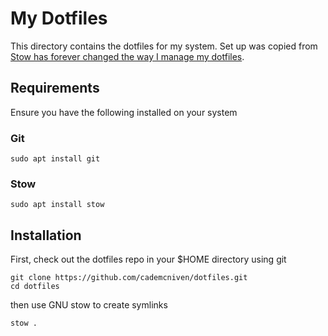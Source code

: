# My Dotfiles
This directory contains the dotfiles for my system. Set up was copied from [Stow has forever changed the way I manage my dotfiles](https://www.youtube.com/watch?v=y6XCebnB9gs).

## Requirements
Ensure you have the following installed on your system

### Git
```
sudo apt install git
```

### Stow
```
sudo apt install stow
```

## Installation
First, check out the dotfiles repo in your $HOME directory using git
```
git clone https://github.com/cademcniven/dotfiles.git
cd dotfiles
```
then use GNU stow to create symlinks
```
stow .
```
